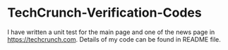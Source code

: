 # TechCrunch-Verification-Codes
I have written a unit test for the main page and one of the news page in https://techcrunch.com. Details of my code can be found in README file.

